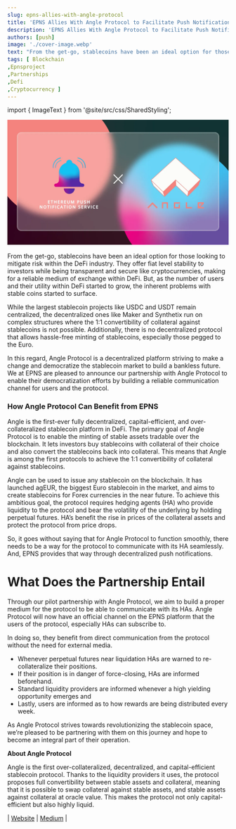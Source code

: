 ```yaml
---
slug: epns-allies-with-angle-protocol
title: 'EPNS Allies With Angle Protocol to Facilitate Push Notifications for Users'
description: 'EPNS Allies With Angle Protocol to Facilitate Push Notifications for Users'
authors: [push]
image: './cover-image.webp'
text: "From the get-go, stablecoins have been an ideal option for those looking to mitigate risk within the DeFi industry. They offer fiat level stability to investors while being transparent and secure like cryptocurrencies, making for a reliable medium of exchange within DeFi. But, as the number of users and their utility within DeFi started to grow, the inherent problems with stable coins started to surface."
tags: [ Blockchain
,Epnsproject
,Partnerships
,Defi
,Cryptocurrency ]
---
```


import { ImageText } from '@site/src/css/SharedStyling';

![Cover image of EPNS Allies With Angle Protocol to Facilitate Push Notifications for Users](./cover-image.webp)

<!--truncate-->

From the get-go, stablecoins have been an ideal option for those looking to mitigate risk within the DeFi industry. They offer fiat level stability to investors while being transparent and secure like cryptocurrencies, making for a reliable medium of exchange within DeFi. But, as the number of users and their utility within DeFi started to grow, the inherent problems with stable coins started to surface.

While the largest stablecoin projects like USDC and USDT remain centralized, the decentralized ones like Maker and Synthetix run on complex structures where the 1:1 convertibility of collateral against stablecoins is not possible. Additionally, there is no decentralized protocol that allows hassle-free minting of stablecoins, especially those pegged to the Euro.

In this regard, Angle Protocol is a decentralized platform striving to make a change and democratize the stablecoin market to build a bankless future. We at EPNS are pleased to announce our partnership with Angle Protocol to enable their democratization efforts by building a reliable communication channel for users and the protocol.

### How Angle Protocol Can Benefit from EPNS

Angle is the first-ever fully decentralized, capital-efficient, and over-collateralized stablecoin platform in DeFi. The primary goal of Angle Protocol is to enable the minting of stable assets tradable over the blockchain. It lets investors buy stablecoins with collateral of their choice and also convert the stablecoins back into collateral. This means that Angle is among the first protocols to achieve the 1:1 convertibility of collateral against stablecoins.

Angle can be used to issue any stablecoin on the blockchain. It has launched agEUR, the biggest Euro stablecoin in the market, and aims to create stablecoins for Forex currencies in the near future. To achieve this ambitious goal, the protocol requires hedging agents (HA) who provide liquidity to the protocol and bear the volatility of the underlying by holding perpetual futures. HA’s benefit the rise in prices of the collateral assets and protect the protocol from price drops.

So, it goes without saying that for Angle Protocol to function smoothly, there needs to be a way for the protocol to communicate with its HA seamlessly. And, EPNS provides that way through decentralized push notifications.

# What Does the Partnership Entail

Through our pilot partnership with Angle Protocol, we aim to build a proper medium for the protocol to be able to communicate with its HAs. Angle Protocol will now have an official channel on the EPNS platform that the users of the protocol, especially HAs can subscribe to.

In doing so, they benefit from direct communication from the protocol without the need for external media.

- Whenever perpetual futures near liquidation HAs are warned to re-collateralize their positions.
- If their position is in danger of force-closing, HAs are informed beforehand.
- Standard liquidity providers are informed whenever a high yielding opportunity emerges and
- Lastly, users are informed as to how rewards are being distributed every week.

As Angle Protocol strives towards revolutionizing the stablecoin space, we’re pleased to be partnering with them on this journey and hope to become an integral part of their operation.

**About Angle Protocol**

Angle is the first over-collateralized, decentralized, and capital-efficient stablecoin protocol. Thanks to the liquidity providers it uses, the protocol proposes full convertibility between stable assets and collateral, meaning that it is possible to swap collateral against stable assets, and stable assets against collateral at oracle value. This makes the protocol not only capital-efficient but also highly liquid.

| [Website](https://www.angle.money/) | [Medium](https://blog.angle.money/) |
